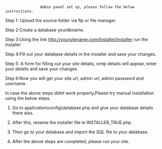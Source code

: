                     Admin panel set up, please follow the below instructions.

Step 1: Upload the source folder via ftp or file manager.

Step 2:Create a database yourdbname.

Step 3:Using the link http://yoursitename.com/Installer/installer run the installer

Step 4:Fill out your database details in the installer and save your changes.

Step 5: A form for filling out your site details, smtp details will appear, enter your details and save your changes.

Step 6:Now you will get your site url, admin url, admin password and username.

In case the above steps didnt work properly,Please try manual installation using the below steps.

1. Go to application\config\database.php and give your database details there also.

2. After this, rename the installer file ie INSTALLER_TRUE.php.

3. Then go to your database and import the SQL file to your database.

4. After the above steps are completed, please run your site.